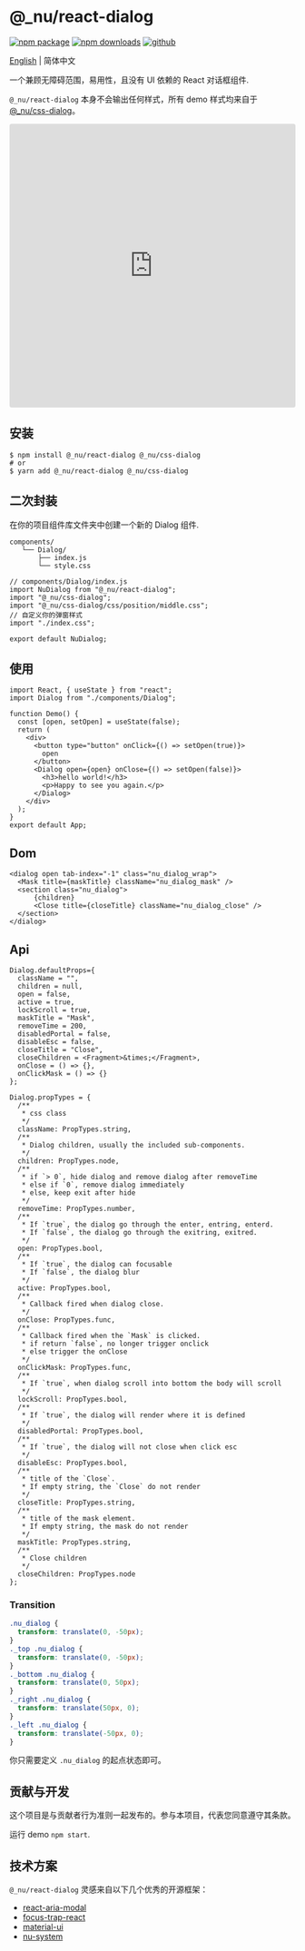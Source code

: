 # @\_nu/react-dialog

[![npm package][npm-badge]][npm-url]
[![npm downloads][npm-downloads]][npm-url]
[![github][git-badge]][git-url]

[npm-badge]: https://img.shields.io/npm/v/@_nu/react-dialog.svg
[npm-url]: https://www.npmjs.org/package/@_nu/react-dialog
[npm-downloads]: https://img.shields.io/npm/dw/@_nu/react-dialog
[git-url]: https://github.com/nu-system/react-dialog
[git-badge]: https://img.shields.io/github/stars/nu-system/react-dialog.svg?style=social

[English](../README.md) | 简体中文

一个兼顾无障碍范围，易用性，且没有 UI 依赖的 React 对话框组件.

`@_nu/react-dialog` 本身不会输出任何样式，所有 demo 样式均来自于[@\_nu/css-dialog](https://nu-system.github.io/css/dialog/)。

<iframe src="https://codesandbox.io/embed/winter-https-jxp4p?fontsize=14&hidenavigation=1" title="nu-dialog-react" style="width:100%; height:500px; border:0; border-radius: 4px; overflow:hidden;" sandbox="allow-modals allow-forms allow-popups allow-scripts allow-same-origin"></iframe>

## 安装

```
$ npm install @_nu/react-dialog @_nu/css-dialog
# or
$ yarn add @_nu/react-dialog @_nu/css-dialog
```

## 二次封装

在你的项目组件库文件夹中创建一个新的 Dialog 组件.

```
components/
   └── Dialog/
       ├── index.js
       └── style.css
```

```JSX
// components/Dialog/index.js
import NuDialog from "@_nu/react-dialog";
import "@_nu/css-dialog";
import "@_nu/css-dialog/css/position/middle.css";
// 自定义你的弹窗样式
import "./index.css";

export default NuDialog;
```

## 使用

```JSX
import React, { useState } from "react";
import Dialog from "./components/Dialog";

function Demo() {
  const [open, setOpen] = useState(false);
  return (
    <div>
      <button type="button" onClick={() => setOpen(true)}>
        open
      </button>
      <Dialog open={open} onClose={() => setOpen(false)}>
        <h3>hello world!</h3>
        <p>Happy to see you again.</p>
      </Dialog>
    </div>
  );
}
export default App;
```

## Dom

```JSX
<dialog open tab-index="-1" class="nu_dialog_wrap">
  <Mask title={maskTitle} className="nu_dialog_mask" />
  <section class="nu_dialog">
      {children}
      <Close title={closeTitle} className="nu_dialog_close" />
  </section>
</dialog>
```

## Api

```JSX
Dialog.defaultProps={
  className = "",
  children = null,
  open = false,
  active = true,
  lockScroll = true,
  maskTitle = "Mask",
  removeTime = 200,
  disabledPortal = false,
  disableEsc = false,
  closeTitle = "Close",
  closeChildren = <Fragment>&times;</Fragment>,
  onClose = () => {},
  onClickMask = () => {}
};

Dialog.propTypes = {
  /**
   * css class
   */
  className: PropTypes.string,
  /**
   * Dialog children, usually the included sub-components.
   */
  children: PropTypes.node,
  /**
   * if `> 0`, hide dialog and remove dialog after removeTime
   * else if `0`, remove dialog immediately
   * else, keep exit after hide
   */
  removeTime: PropTypes.number,
  /**
   * If `true`, the dialog go through the enter, entring, enterd.
   * If `false`, the dialog go through the exitring, exitred.
   */
  open: PropTypes.bool,
  /**
   * If `true`, the dialog can focusable
   * If `false`, the dialog blur
   */
  active: PropTypes.bool,
  /**
   * Callback fired when dialog close.
   */
  onClose: PropTypes.func,
  /**
   * Callback fired when the `Mask` is clicked.
   * if return `false`, no longer trigger onclick
   * else trigger the onClose
   */
  onClickMask: PropTypes.func,
  /**
   * If `true`, when dialog scroll into bottom the body will scroll
   */
  lockScroll: PropTypes.bool,
  /**
   * If `true`, the dialog will render where it is defined
   */
  disabledPortal: PropTypes.bool,
  /**
   * If `true`, the dialog will not close when click esc
   */
  disableEsc: PropTypes.bool,
  /**
   * title of the `Close`.
   * If empty string, the `Close` do not render
   */
  closeTitle: PropTypes.string,
  /**
   * title of the mask element.
   * If empty string, the mask do not render
   */
  maskTitle: PropTypes.string,
  /**
   * Close children
   */
  closeChildren: PropTypes.node
};
```

### Transition

```CSS
.nu_dialog {
  transform: translate(0, -50px);
}
._top .nu_dialog {
  transform: translate(0, -50px);
}
._bottom .nu_dialog {
  transform: translate(0, 50px);
}
._right .nu_dialog {
  transform: translate(50px, 0);
}
._left .nu_dialog {
  transform: translate(-50px, 0);
}
```

你只需要定义 `.nu_dialog` 的起点状态即可。

## 贡献与开发

这个项目是与贡献者行为准则一起发布的。参与本项目，代表您同意遵守其条款。

运行 demo `npm start`.

## 技术方案

`@_nu/react-dialog` 灵感来自以下几个优秀的开源框架：

- [react-aria-modal](https://github.com/davidtheclark/react-aria-modal)
- [focus-trap-react](https://github.com/davidtheclark/focus-trap-react)
- [material-ui](https://material-ui.com/zh/components/modal/)
- [nu-system](https://nu-system.github.io/)
